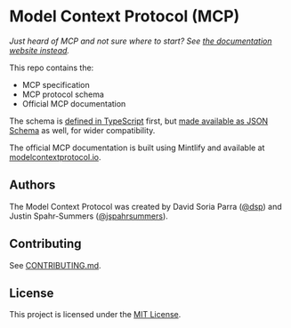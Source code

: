# Model Context Protocol (MCP)

_Just heard of MCP and not sure where to start? See [the documentation website instead](https://modelcontextprotocol.io)._

This repo contains the:

- MCP specification
- MCP protocol schema
- Official MCP documentation

The schema is [defined in TypeScript](schema/2025-06-18/schema.ts) first, but
[made available as JSON Schema](schema/2025-06-18/schema.json) as well, for wider
compatibility.

The official MCP documentation is built using Mintlify and available at
[modelcontextprotocol.io](https://modelcontextprotocol.io).

## Authors

The Model Context Protocol was created by David Soria Parra ([@dsp](https://github.com/dsp)) and Justin Spahr-Summers ([@jspahrsummers](https://github.com/jspahrsummers)).

## Contributing

See [CONTRIBUTING.md](./CONTRIBUTING.md).

## License

This project is licensed under the [MIT License](LICENSE).
